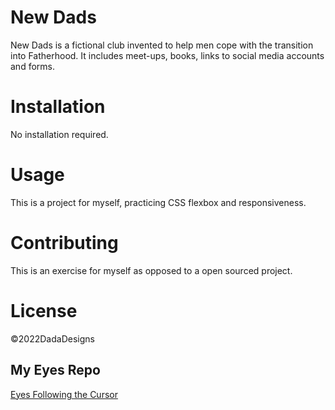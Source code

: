 # New Dads
New Dads is a fictional club invented to help men cope with the transition into Fatherhood. It includes meet-ups, books, links to social media accounts and forms. 

# Installation 
No installation required.

# Usage
This is a project for myself, practicing CSS flexbox and responsiveness. 

# Contributing 
This is an exercise for myself as opposed to a open sourced project. 

# License
©2022DadaDesigns

## My Eyes Repo
<a href="https://rosshoven.github.io/Eye-Movements/">Eyes Following the Cursor</a>

